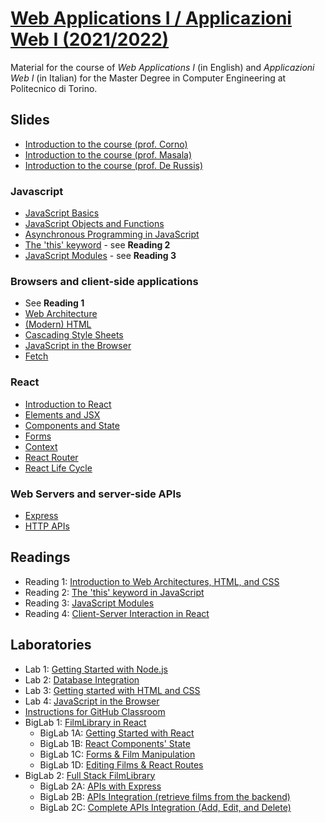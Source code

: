 # [Web Applications I / Applicazioni Web I (2021/2022)](https://github.com/polito-WA1-AW1-2022)

Material for the course of _Web Applications I_ (in English) and _Applicazioni Web I_ (in Italian) for the Master Degree in Computer Engineering at Politecnico di Torino.

## Slides

- [Introduction to the course (prof. Corno)](./slides/00-intro-2022-WA1-AJ.pdf)
- [Introduction to the course (prof. Masala)](./slides/00-intro-2022-AW1.pdf)
- [Introduction to the course (prof. De Russis)](./slides/00-intro-2022-WA1-KZ.pdf)

### Javascript

- [JavaScript Basics](./slides/1-01-javascript-basics.pdf)
- [JavaScript Objects and Functions](./slides/1-02-javascript-objects-functions.pdf)
- [Asynchronous Programming in JavaScript](./slides/1-04-javascript-async-programming.pdf)
- [The 'this' keyword](./slides/1-05-javascript-this.pdf) - see **Reading 2**
- [JavaScript Modules](./slides/1-07-javascript-modules.pdf) - see **Reading 3**


### Browsers and client-side applications

- See **Reading 1**
- [Web Architecture](./slides/2-01-web-architecture.pdf)
- [(Modern) HTML](./slides/2-02-html.pdf)
- [Cascading Style Sheets](./slides/2-03-css.pdf)
- [JavaScript in the Browser](./slides/2-04-JS-browser.pdf)
- [Fetch](./slides/2-05-fetch.pdf)

### React

- [Introduction to React](./slides/3-01-React-intro.pdf)
- [Elements and JSX](./slides/3-02-Elements-and-JSX.pdf)
- [Components and State](./slides/3-03-Components-and-state.pdf)
- [Forms](./slides/3-04-Forms.pdf)
- [Context](./slides/3-05-Context.pdf)
- [React Router](./slides/3-06-React-Router.pdf)
- [React Life Cycle](./slides/3-08-LifeCycle.pdf)

### Web Servers and server-side APIs

- [Express](./slides/4-01-Express.pdf)
- [HTTP APIs](./slides/4-02-API.pdf)


## Readings

- Reading 1: [Introduction to Web Architectures, HTML, and CSS](./readings/2-0-reading-web-architecture-html-css.pdf)
- Reading 2: [The 'this' keyword in JavaScript](./readings/1-5-reading-this.pdf)
- Reading 3: [JavaScript Modules](./readings/1-7-reading-modules.pdf)
- Reading 4: [Client-Server Interaction in React](./readings/3-07-Client-Server-React.pdf)


## Laboratories

- Lab 1: [Getting Started with Node.js](./labs/lab1-getting-started-node.pdf)
- Lab 2: [Database Integration](./labs/lab2-node-database.pdf)
- Lab 3: [Getting started with HTML and CSS](./labs/lab3-html-css.pdf)
- Lab 4: [JavaScript in the Browser](./labs/lab4-js-browser.pdf)
- [Instructions for GitHub Classroom](./labs/GH-Classroom-BigLab-Instructions.pdf)
- BigLab 1: [FilmLibrary in React](./labs/BigLab1/BigLab1.pdf)
	- BigLab 1A: [Getting Started with React](./labs/BigLab1/BigLab1A.pdf)
	- BigLab 1B: [React Components' State](./labs/BigLab1/BigLab1B.pdf)
	- BigLab 1C: [Forms & Film Manipulation](./labs/BigLab1/BigLab1C.pdf)
	- BigLab 1D: [Editing Films & React Routes](./labs/BigLab1/BigLab1D.pdf)
- BigLab 2: [Full Stack FilmLibrary](./labs/BigLab2/BigLab2.pdf)
	- BigLab 2A: [APIs with Express](./labs/BigLab2/BigLab2A.pdf)
	- BigLab 2B: [APIs Integration (retrieve films from the backend)](./labs/BigLab2/BigLab2B.pdf)
	- BigLab 2C: [Complete APIs Integration (Add, Edit, and Delete)](./labs/BigLab2/BigLab2C.pdf)
